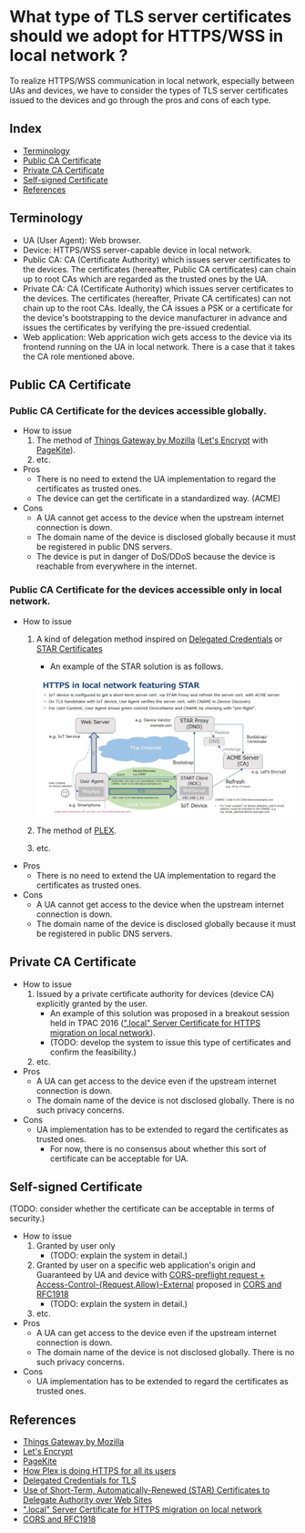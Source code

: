 # What type of TLS server certificates should we adopt for HTTPS/WSS in local network ?

To realize HTTPS/WSS communication in local network, especially between UAs and devices, we have to consider the types of TLS server certificates issued to the devices and go through the pros and cons of each type.

## Index

- [Terminology](#terminology)
- [Public CA Certificate](#public-ca-certificate)
- [Private CA Certificate](#private-ca-certificate)
- [Self-signed Certificate](#self-signed-certificate)
- [References](#references)

## Terminology

- UA (User Agent): Web browser.
- Device: HTTPS/WSS server-capable device in local network.
- Public CA: CA (Certificate Authority) which issues server certificates to the devices. The certificates (hereafter, Public CA certificates) can chain up to root CAs which are regarded as the trusted ones by the UA.
- Private CA: CA (Certificate Authority) which issues server certificates to the devices. The certificates (hereafter, Private CA certificates) can not chain up to the root CAs. Ideally, the CA issues a PSK or a certificate for the device's bootstrapping to the device manufacturer in advance and issues the certificates by verifying the pre-issued credential.
- Web application: Web apprication wich gets access to the device via its frontend running on the UA in local network. There is a case that it takes the CA role mentioned above.

## Public CA Certificate

### Public CA Certificate for the devices accessible globally.

- How to issue
    1. The method of [Things Gateway by Mozilla](http://iot.mozilla.org/gateway/) ([Let's Encrypt](https://letsencrypt.org/) with [PageKite](https://pagekite.net/)).
    1. etc.
- Pros
    - There is no need to extend the UA implementation to regard the certificates as trusted ones.
    - The device can get the certificate in a standardized way. (ACME)
- Cons
    - A UA cannot get access to the device when the upstream internet connection is down.
    - The domain name of the device is disclosed globally because it must be registered in public DNS servers.
    - The device is put in danger of DoS/DDoS because the device is reachable from everywhere in the internet.

### Public CA Certificate for the devices accessible only in local network.

- How to issue
    1. A kind of delegation method inspired on [Delegated Credentials](https://tools.ietf.org/html/draft-rescorla-tls-subcerts-00) or [STAR Certificates](https://tools.ietf.org/html/draft-ietf-acme-star-01)
        - An example of the STAR solution is as follows.

        ![local_star](figs/local_star.jpg)

    1. The method of [PLEX](https://blog.filippo.io/how-plex-is-doing-https-for-all-its-users/).
    1. etc.
- Pros
    - There is no need to extend the UA implementation to regard the certificates as trusted ones.
- Cons
    - A UA cannot get access to the device when the upstream internet connection is down.
    - The domain name of the device is disclosed globally because it must be registered in public DNS servers.

## Private CA Certificate

- How to issue
    1. Issued by a private certificate authority for devices (device CA) explicitly granted by the user.
        - An example of this solution was proposed in a breakout session held in TPAC 2016 ([".local" Server Certificate for HTTPS migration on local network](https://www.w3.org/wiki/images/3/37/2016.w3c.breakout_session.dot-local-server-cert.p.pdf)).
        - (TODO: develop the system to issue this type of certificates and confirm the feasibility.)
    1. etc.
- Pros
    - A UA can get access to the device even if the upstream internet connection is down.
    - The domain name of the device is not disclosed globally. There is no such privacy concerns.
- Cons
    - UA implementation has to be extended to regard the certificates as trusted ones.
        - For now, there is no consensus about whether this sort of certificate can be acceptable for UA.

## Self-signed Certificate

(TODO: consider whether the certificate can be acceptable in terms of security.)

- How to issue
    1. Granted by user only
        - (TODO: explain the system in detail.)
    1. Granted by user on a specific web application's origin and Guaranteed by UA and device with [CORS-preflight request + Access-Control-{Request,Allow}-External](https://wicg.github.io/cors-rfc1918/#headers) proposed in [CORS and RFC1918](https://wicg.github.io/cors-rfc1918/)
        - (TODO: explain the system in detail.)
    1. etc.
- Pros
    - A UA can get access to the device even if the upstream internet connection is down.
    - The domain name of the device is not disclosed globally. There is no such privacy concerns.
- Cons
    - UA implementation has to be extended to regard the certificates as trusted ones.

## References

- [Things Gateway by Mozilla](http://iot.mozilla.org/gateway/)
- [Let's Encrypt](https://letsencrypt.org/)
- [PageKite](https://pagekite.net/)
- [How Plex is doing HTTPS for all its users](https://blog.filippo.io/how-plex-is-doing-https-for-all-its-users/)
- [Delegated Credentials for TLS](https://tools.ietf.org/html/draft-rescorla-tls-subcerts-00)
- [Use of Short-Term, Automatically-Renewed (STAR) Certificates to Delegate Authority over Web Sites](https://tools.ietf.org/html/draft-ietf-acme-star-00)
- [".local" Server Certificate for HTTPS migration on local network](https://www.w3.org/wiki/images/3/37/2016.w3c.breakout_session.dot-local-server-cert.p.pdf)
- [CORS and RFC1918](https://wicg.github.io/cors-rfc1918/)
